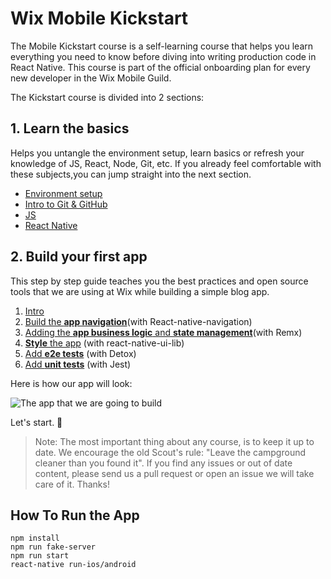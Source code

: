 # Wix Mobile Kickstart

The Mobile Kickstart course is a self-learning course that helps you learn everything you need to know before diving into writing production code in React Native. This course is part of the official onboarding plan for every new developer in the Wix Mobile Guild.

The Kickstart course is divided into 2 sections:

## 1. Learn the basics

Helps you untangle the environment setup, learn basics or refresh your knowledge of JS, React, Node, Git, etc. If you already feel comfortable with these subjects,you can jump straight into the next section.

* [Environment setup](/docs/Basics.enviromentSetup.md)
* [Intro to Git & GitHub](Basics.IntroToGit.md)
* [JS](Basics.JavaScript.md)
* [React Native](Basics.ReactNative.md)


## 2. Build your first app

This step by step guide teaches you the best practices and open source tools that we are using at Wix while building a simple blog app.

1. [Intro](/docs/Intro.md)
2. [Build the **app navigation**](/docs/App.Navigation.md)(with React-native-navigation)
3. [Adding the **app business logic** and **state management**](/docs/App.Remx.md)(with Remx)
4. [**Style** the app](/docs/App.UiLib.md) (with react-native-ui-lib)
5. [Add **e2e tests**](/docs/App.e2e.md) (with Detox)
6. [Add **unit tests**](/docs/App.tests.md) (with Jest) 

Here is how our app will look:

![The app that we are going to build](https://github.com/wix-playground/wix-mobile-crash-course/blob/master/assets/finalApp.gif)


Let's start. 🚀

> Note: The most important thing about any course, is to keep it up to date. We encourage the old Scout's rule: "Leave the campground cleaner than you found it". If you find any issues or out of date content, please send us a pull request or open an issue we will take care of it. Thanks!

## How To Run the App
```
npm install
npm run fake-server
npm run start
react-native run-ios/android
```
